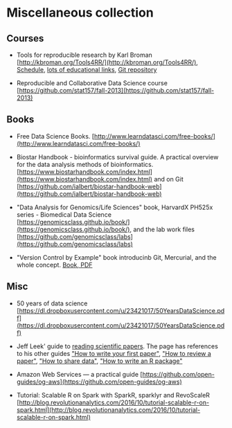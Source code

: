 # Miscellaneous collection

## Courses

- Tools for reproducible research by Karl Broman [http://kbroman.org/Tools4RR/](http://kbroman.org/Tools4RR/), [Schedule](http://kbroman.org/Tools4RR/pages/schedule.html), [lots of educational links](http://kbroman.org/Tools4RR/pages/resources.html), [Git repository](https://github.com/kbroman/Tools4RR/tree/master)

- Reproducible and Collaborative Data Science course [https://github.com/stat157/fall-2013](https://github.com/stat157/fall-2013)


## Books

- Free Data Science Books. [http://www.learndatasci.com/free-books/](http://www.learndatasci.com/free-books/)

- Biostar Handbook - bioinformatics survival guide. A practical overview for the data analysis methods of bioinformatics. [https://www.biostarhandbook.com/index.html](https://www.biostarhandbook.com/index.html) and on Git [https://github.com/ialbert/biostar-handbook-web](https://github.com/ialbert/biostar-handbook-web)

- "Data Analysis for Genomics/Life Sciences" book, HarvardX PH525x series - Biomedical Data Science [https://genomicsclass.github.io/book/](https://genomicsclass.github.io/book/), and the lab work files [https://github.com/genomicsclass/labs](https://github.com/genomicsclass/labs)

- "Version Control by Example" book introducinb Git, Mercurial, and the whole concept. [Book, PDF](http://ericsink.com/vcbe/)


## Misc

- 50 years of data science [https://dl.dropboxusercontent.com/u/23421017/50YearsDataScience.pdf](https://dl.dropboxusercontent.com/u/23421017/50YearsDataScience.pdf)

- Jeff Leek' guide to [reading scientific papers](https://github.com/jtleek/readingpapers). The page has references to his other guides ["How to write your first paper"](https://github.com/jtleek/firstpaper), ["How to review a paper"](https://github.com/jtleek/reviews), ["How to share data"](https://github.com/jtleek/datasharing), ["How to write an R package"](https://github.com/jtleek/rpackages)

- Amazon Web Services — a practical guide [https://github.com/open-guides/og-aws](https://github.com/open-guides/og-aws)

- Tutorial: Scalable R on Spark with SparkR, sparklyr and RevoScaleR [http://blog.revolutionanalytics.com/2016/10/tutorial-scalable-r-on-spark.html](http://blog.revolutionanalytics.com/2016/10/tutorial-scalable-r-on-spark.html)

